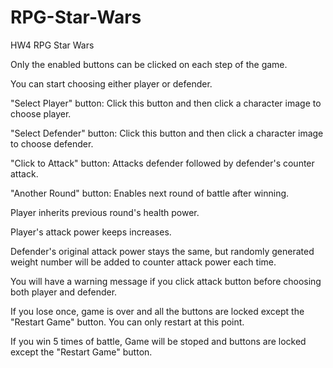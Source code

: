# RPG-Star-Wars
HW4 RPG Star Wars

Only the enabled buttons can be clicked on each step of the game.

You can start choosing either player or defender.

"Select Player" button:
Click this button and then click a character image to choose player.

"Select Defender" button:
Click this button and then click a character image to choose defender.

"Click to Attack" button:
Attacks defender followed by defender's counter attack.

"Another Round" button:
Enables next round of battle after winning.

Player inherits previous round's health power.

Player's attack power keeps increases.

Defender's original attack power stays the same, but randomly generated weight number will be added to counter attack power each time.

You will have a warning message if you click attack button before choosing both player and defender.

If you lose once, game is over and all the buttons are locked except the "Restart Game" button. You can only restart at this point.

If you win 5 times of battle, Game will be stoped and buttons are locked except the "Restart Game" button.
